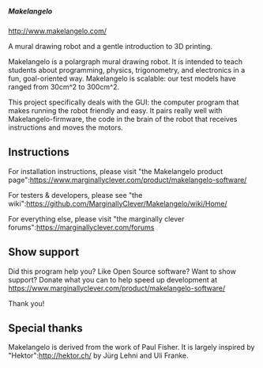 ##### Makelangelo #####

http://www.makelangelo.com/

A mural drawing robot and a gentle introduction to 3D printing.

Makelangelo is a polargraph mural drawing robot.  It is intended to teach students 
about programming, physics, trigonometry, and electronics in a fun, goal-oriented 
way.  Makelangelo is scalable: our test models have ranged from 30cm^2 to 300cm^2.

This project specifically deals with the GUI: the computer program that makes 
running the robot friendly and easy.  It pairs really well with Makelangelo-firmware, 
the code in the brain of the robot that receives instructions and moves the motors.

## Instructions ##

For installation instructions, please visit "the Makelangelo product page":https://www.marginallyclever.com/product/makelangelo-software/

For testers & developers, please see "the wiki":https://github.com/MarginallyClever/Makelangelo/wiki/Home/

For everything else, please visit "the marginally clever forums":https://marginallyclever.com/forums

## Show support ##

Did this program help you?  Like Open Source software?  Want to show support?
Donate what you can to help speed up development at
  https://www.marginallyclever.com/product/makelangelo-software/

Thank you!

## Special thanks ##

Makelangelo is derived from the work of Paul Fisher.  It is largely inspired by
 "Hektor":http://hektor.ch/ by Jürg Lehni and Uli Franke.

